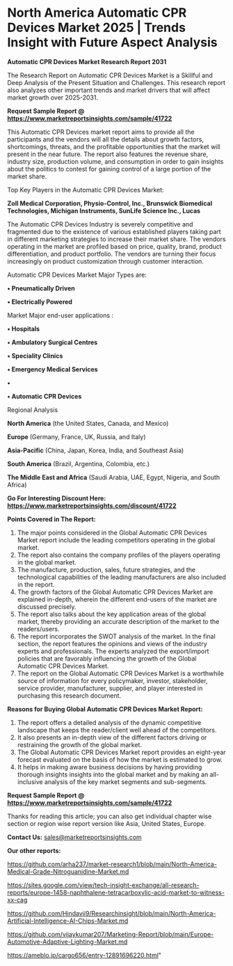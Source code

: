 # North America Automatic CPR Devices Market 2025 | Trends Insight with Future Aspect Analysis

<strong>Automatic CPR Devices Market Research Report 2031</strong>

The Research Report on Automatic CPR Devices Market is a Skillful and Deep Analysis of the Present Situation and Challenges. This research report also analyzes other important trends and market drivers that will affect market growth over 2025-2031.

<strong>Request Sample Report @ <a href=https://www.marketreportsinsights.com/sample/41722>https://www.marketreportsinsights.com/sample/41722</a></strong>

This Automatic CPR Devices market report aims to provide all the participants and the vendors will all the details about growth factors, shortcomings, threats, and the profitable opportunities that the market will present in the near future. The report also features the revenue share, industry size, production volume, and consumption in order to gain insights about the politics to contest for gaining control of a large portion of the market share.

Top Key Players in the Automatic CPR Devices Market:

<strong>Zoll Medical Corporation, Physio-Control, Inc., Brunswick Biomedical Technologies, Michigan Instruments, SunLife Science Inc., Lucas</strong>

The Automatic CPR Devices Industry is severely competitive and fragmented due to the existence of various established players taking part in different marketing strategies to increase their market share. The vendors operating in the market are profiled based on price, quality, brand, product differentiation, and product portfolio. The vendors are turning their focus increasingly on product customization through customer interaction.

Automatic CPR Devices Market Major Types are:

<strong>•  Pneumatically Driven

•  Electrically Powered</strong>

Market Major end-user applications :

<strong>•  Hospitals

•  Ambulatory Surgical Centres

•  Speciality Clinics

•  Emergency Medical Services

•  

•  Automatic CPR Devices</strong>

Regional Analysis

</u><strong><b>North America</b></strong> (the United States, Canada, and Mexico)

<strong><b>Europe </b></strong>(Germany, France, UK, Russia, and Italy)

<strong><b>Asia-Pacific</b></strong> (China, Japan, Korea, India, and Southeast Asia)

<strong><b>South America</b></strong> (Brazil, Argentina, Colombia, etc.)

<strong><b>The Middle East and Africa</b></strong> (Saudi Arabia, UAE, Egypt, Nigeria, and South Africa)

<strong>Go For Interesting Discount Here: <a href=https://www.marketreportsinsights.com/discount/41722>https://www.marketreportsinsights.com/discount/41722</a></strong>

<strong>Points Covered in The Report:</strong>
<ol>
  <li>The major points considered in the Global Automatic CPR Devices Market report include the leading competitors operating in the global market.</li>
  <li>The report also contains the company profiles of the players operating in the global market.</li>
  <li>The manufacture, production, sales, future strategies, and the technological capabilities of the leading manufacturers are also included in the report.</li>
  <li>The growth factors of the Global Automatic CPR Devices Market are explained in-depth, wherein the different end-users of the market are discussed precisely.</li>
  <li>The report also talks about the key application areas of the global market, thereby providing an accurate description of the market to the readers/users.</li>
  <li>The report incorporates the SWOT analysis of the market. In the final section, the report features the opinions and views of the industry experts and professionals. The experts analyzed the export/import policies that are favorably influencing the growth of the Global Automatic CPR Devices Market.</li>
  <li>The report on the Global Automatic CPR Devices Market is a worthwhile source of information for every policymaker, investor, stakeholder, service provider, manufacturer, supplier, and player interested in purchasing this research document.</li>
</ol>
<strong>Reasons for Buying Global Automatic CPR Devices Market Report:</strong>

<ol>
  <li>The report offers a detailed analysis of the dynamic competitive landscape that keeps the reader/client well ahead of the competitors.</li>
  <li>It also presents an in-depth view of the different factors driving or restraining the growth of the global market.</li>
  <li>The Global Automatic CPR Devices Market report provides an eight-year forecast evaluated on the basis of how the market is estimated to grow.</li>
  <li>It helps in making aware business decisions by having providing thorough insights insights into the global market and by making an all-inclusive analysis of the key market segments and sub-segments.</li>
</ol>
<strong>Request Sample Report @ <a href=https://www.marketreportsinsights.com/sample/41722>https://www.marketreportsinsights.com/sample/41722</a></strong>


Thanks for reading this article; you can also get individual chapter wise section or region wise report version like Asia, United States, Europe.

<strong>Contact Us:</strong>
sales@marketreportsinsights.com

<strong>Our other reports:</strong>

<a href=https://github.com/arha237/market-research1/blob/main/North-America-Medical-Grade-Nitroguanidine-Market.md>https://github.com/arha237/market-research1/blob/main/North-America-Medical-Grade-Nitroguanidine-Market.md</a>

<a href=https://sites.google.com/view/tech-insight-exchange/all-research-reports/europe-1458-naphthalene-tetracarboxylic-acid-market-to-witness-xx-cag>https://sites.google.com/view/tech-insight-exchange/all-research-reports/europe-1458-naphthalene-tetracarboxylic-acid-market-to-witness-xx-cag</a>

<a href=https://github.com/Hindavii9/Researchinsight/blob/main/North-America-Artificial-Intelligence-AI-Chips-Market.md>https://github.com/Hindavii9/Researchinsight/blob/main/North-America-Artificial-Intelligence-AI-Chips-Market.md</a>

<a href=https://github.com/vijaykumar207/Marketing-Report/blob/main/Europe-Automotive-Adaptive-Lighting-Market.md>https://github.com/vijaykumar207/Marketing-Report/blob/main/Europe-Automotive-Adaptive-Lighting-Market.md</a>

<a href=https://ameblo.jp/cargo656/entry-12891696220.html>https://ameblo.jp/cargo656/entry-12891696220.html</a>"
